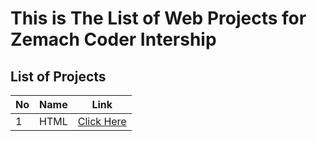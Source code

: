# This is The List of Web Projects for Zemach Coder Intership

## List of Projects

| No  | Name | Link                                                                       |
| --- | ---- | -------------------------------------------------------------------------- |
| 1   | HTML | [Click Here](https://github.com/Haileliul/Zemach_Coder_pro/tree/main/Html) |

